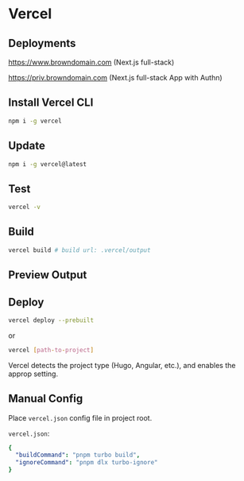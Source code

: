 # Vercel

## Deployments

<https://www.browndomain.com> (Next.js full-stack)

<https://priv.browndomain.com> (Next.js full-stack App with Authn)

## Install Vercel CLI

```bash
npm i -g vercel
```

## Update

```bash
npm i -g vercel@latest
```

## Test

```bash
vercel -v
```

## Build

```bash
vercel build # build url: .vercel/output
```

## Preview Output

## Deploy

```bash
vercel deploy --prebuilt
```

or

```bash
vercel [path-to-project]
```

Vercel detects the project type (Hugo, Angular, etc.), and enables the approp setting.

## Manual Config

Place `vercel.json` config file in project root.

`vercel.json`:

```yaml
{
  "buildCommand": "pnpm turbo build",
  "ignoreCommand": "pnpm dlx turbo-ignore"
}
```
